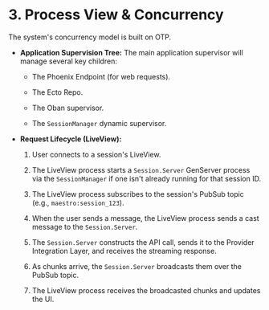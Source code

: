 # 3. Process View & Concurrency

The system's concurrency model is built on OTP.

- **Application Supervision Tree:** The main application supervisor will manage several key children:
    
    - The Phoenix Endpoint (for web requests).
        
    - The Ecto Repo.
        
    - The Oban supervisor.
        
    - The `SessionManager` dynamic supervisor.
        
- **Request Lifecycle (LiveView):**
    
    1. User connects to a session's LiveView.
        
    2. The LiveView process starts a `Session.Server` GenServer process via the `SessionManager` if one isn't already running for that session ID.
        
    3. The LiveView process subscribes to the session's PubSub topic (e.g., `maestro:session_123`).
        
    4. When the user sends a message, the LiveView process sends a cast message to the `Session.Server`.
        
    5. The `Session.Server` constructs the API call, sends it to the Provider Integration Layer, and receives the streaming response.
        
    6. As chunks arrive, the `Session.Server` broadcasts them over the PubSub topic.
        
    7. The LiveView process receives the broadcasted chunks and updates the UI.
        
